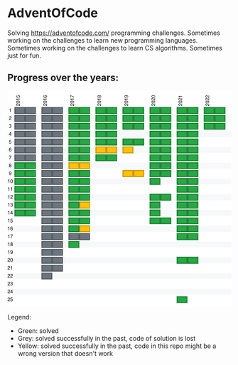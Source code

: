 # AdventOfCode

Solving https://adventofcode.com/ programming challenges. Sometimes working on the challenges to learn new programming languages. Sometimes working on the challenges to learn CS algorithms. Sometimes just for fun.

## Progress over the years:

![Solution progress diagram](./StatusImg/StatusImg.svg)

Legend:
* Green: solved
* Grey: solved successfully in the past, code of solution is lost
* Yellow: solved successfully in the past, code in this repo might be a wrong version that doesn't work
